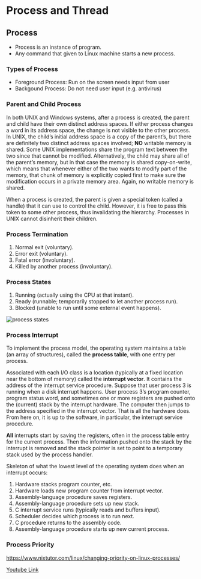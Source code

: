 # Process and Thread #

## Process ##

- Process is an instance of program.
- Any command that given to Linux machine starts a new process.

### Types of Process ###

- Foreground Process: Run on the screen needs input from user
- Backgound Process: Do not need user input (e.g. antivirus)

### Parent and Child Process ###

In both UNIX and Windows systems, after a process is created, the parent and child have their own distinct address spaces. If either process changes a word in its address space, the change is not visible to the other process. In UNIX, the child’s initial address space is a copy of the parent’s, but there are definitely two distinct address spaces involved; **NO** writable memory is shared. Some UNIX implementations share the program text between the two since that cannot be modified. Alternatively, the child may share all of the parent’s memory, but in that case the memory is shared copy-on-write, which means that whenever either of the two wants to modify part of the memory, that chunk of memory is explicitly copied first to make sure the modification occurs in a private memory area. Again, no writable memory is shared.

When a process is created, the parent is given a special token (called a handle) that it can use to control the child. However, it is free to pass this token to some other process, thus invalidating the hierarchy. Processes in UNIX cannot disinherit their children.

### Process Termination ###

1. Normal exit (voluntary).
2. Error exit (voluntary).
3. Fatal error (involuntary).
4. Killed by another process (involuntary).

### Process States ###

1. Running (actually using the CPU at that instant).
2. Ready (runnable; temporarily stopped to let another process run).
3. Blocked (unable to run until some external event happens).

![process states](https://www.researchgate.net/profile/Mohsen_Sharifi/publication/268347340/figure/fig6/AS:295440944779286@1447450018770/Three-state-transition-diagram.png)

### Process Interrupt ###

To implement the process model, the operating system maintains a table (an array of structures), called the **process table**, with one entry per process.

Associated with each I/O class is a location (typically at a fixed location near the bottom of memory) called the **interrupt vector**. It contains the address of the interrupt service procedure. Suppose that user process 3 is running when a disk interrupt happens. User process 3’s program counter, program status word, and sometimes one or more registers are pushed onto the (current) stack by the interrupt hardware. The computer then jumps to the address specified in the interrupt vector. That is all the hardware does. From here on, it is up to the software, in particular, the interrupt service procedure.

**All** interrupts start by saving the registers, often in the process table entry for the current process. Then the information pushed onto the stack by the interrupt is removed and the stack pointer is set to point to a temporary stack used by the process handler.

Skeleton of what the lowest level of the operating system does when an interrupt occurs:

1. Hardware stacks program counter, etc.
2. Hardware loads new program counter from interrupt vector.
3. Assembly-language procedure saves registers.
4. Assembly-language procedure sets up new stack.
5. C interrupt service runs (typically reads and buffers input).
6. Scheduler decides which process is to run next.
7. C procedure returns to the assembly code.
8. Assembly-language procedure starts up new current process.

### Process Priority ###

https://www.nixtutor.com/linux/changing-priority-on-linux-processes/

[Youtube Link](https://youtu.be/P8GrPOpD8Sk)